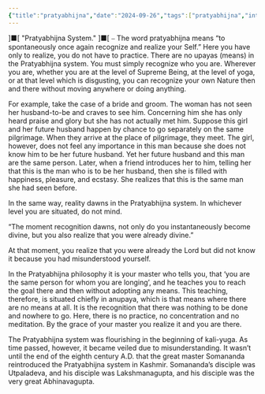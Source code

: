 ```yaml
---
{"title":"pratyabhijna","date":"2024-09-26","tags":["pratyabhijna","introduction","articles"],"publish":true,"path":"Introduction/pratyabhijna/pratyabhijñā.md","permalink":"/introduction/pratyabhijna/pratyabhijna/","PassFrontmatter":true}
---
```



]■[ "Pratyabhijna System." ]■[
⎯ The word pratyabhijna means “to spontaneously once again recognize and realize your Self.” Here you have only to realize, you do not have to practice. There are no upayas (means) in the Pratyabhijna system. You must simply recognize who you are. Wherever you are, whether you are at the level of Supreme Being, at the level of yoga, or at that level which is disgusting, you can recognize your own Nature then and there without moving anywhere or doing anything.

For example, take the case of a bride and groom. The woman has not seen her husband-to-be and craves to see him. Concerning him she has only heard praise and glory but she has not actually met him. Suppose this girl and her future husband happen by chance to go separately on the same pilgrimage. When they arrive at the place of pilgrimage, they meet. The girl, however, does not feel any importance in this man because she does not know him to be her future husband. Yet her future husband and this man are the same person. Later, when a friend introduces her to him, telling her that this is the man who is to be her husband, then she is filled with happiness, pleasure, and ecstasy. She realizes that this is the same man she had seen before.

In the same way, reality dawns in the Pratyabhijna system. In whichever level you are situated, do not mind.

“The moment recognition dawns, not only do you instantaneously become divine, but you also realize that you were already divine.”

At that moment, you realize that you were already the Lord but did not know it because you had misunderstood yourself.

In the Pratyabhijna philosophy it is your master who tells you, that ‘you are the same person for whom you are longing’, and he teaches you to reach the goal there and then without adopting any means. This teaching, therefore, is situated chiefly in anupaya, which is that means where there are no means at all. It is the recognition that there was nothing to be done and nowhere to go. Here, there is no practice, no concentration and no meditation. By the grace  of your master you realize it and you are there.

The Pratyabhijna system was flourishing in the beginning of kali-yuga. As time passed, however, it became veiled due to misunderstanding. It wasn’t until the end of the eighth century A.D. that the great master Somananda reintroduced the Pratyabhijna system in Kashmir. Somananda’s disciple was Utpaladeva, and his disciple was Lakshmanagupta, and his disciple was the very great Abhinavagupta.
